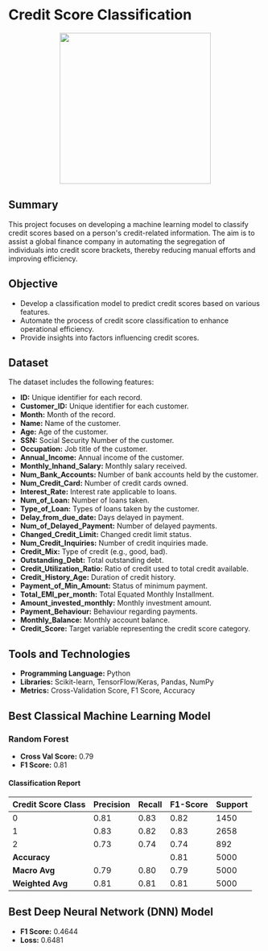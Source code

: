 # Credit Score Classification

<p align="center">
  <img src="https://github.com/user-attachments/assets/8c99e111-1101-4924-8e22-4594e7c429a8" height="300"/>
</p>

## Summary
This project focuses on developing a machine learning model to classify credit scores based on a person's credit-related information. The aim is to assist a global finance company in automating the segregation of individuals into credit score brackets, thereby reducing manual efforts and improving efficiency.

## Objective
- Develop a classification model to predict credit scores based on various features.
- Automate the process of credit score classification to enhance operational efficiency.
- Provide insights into factors influencing credit scores.

## Dataset
The dataset includes the following features:

- **ID:** Unique identifier for each record.
- **Customer_ID:** Unique identifier for each customer.
- **Month:** Month of the record.
- **Name:** Name of the customer.
- **Age:** Age of the customer.
- **SSN:** Social Security Number of the customer.
- **Occupation:** Job title of the customer.
- **Annual_Income:** Annual income of the customer.
- **Monthly_Inhand_Salary:** Monthly salary received.
- **Num_Bank_Accounts:** Number of bank accounts held by the customer.
- **Num_Credit_Card:** Number of credit cards owned.
- **Interest_Rate:** Interest rate applicable to loans.
- **Num_of_Loan:** Number of loans taken.
- **Type_of_Loan:** Types of loans taken by the customer.
- **Delay_from_due_date:** Days delayed in payment.
- **Num_of_Delayed_Payment:** Number of delayed payments.
- **Changed_Credit_Limit:** Changed credit limit status.
- **Num_Credit_Inquiries:** Number of credit inquiries made.
- **Credit_Mix:** Type of credit (e.g., good, bad).
- **Outstanding_Debt:** Total outstanding debt.
- **Credit_Utilization_Ratio:** Ratio of credit used to total credit available.
- **Credit_History_Age:** Duration of credit history.
- **Payment_of_Min_Amount:** Status of minimum payment.
- **Total_EMI_per_month:** Total Equated Monthly Installment.
- **Amount_invested_monthly:** Monthly investment amount.
- **Payment_Behaviour:** Behaviour regarding payments.
- **Monthly_Balance:** Monthly account balance.
- **Credit_Score:** Target variable representing the credit score category.

## Tools and Technologies
- **Programming Language:** Python
- **Libraries:** Scikit-learn, TensorFlow/Keras, Pandas, NumPy
- **Metrics:** Cross-Validation Score, F1 Score, Accuracy

## Best Classical Machine Learning Model

### Random Forest
- **Cross Val Score:** 0.79
- **F1 Score:** 0.81

#### Classification Report
| Credit Score Class | Precision | Recall | F1-Score | Support |
|---------------------|-----------|--------|----------|---------|
| 0                   | 0.81      | 0.83   | 0.82     | 1450    |
| 1                   | 0.83      | 0.82   | 0.83     | 2658    |
| 2                   | 0.73      | 0.74   | 0.74     | 892     |
| **Accuracy**        |           |        | 0.81     | 5000    |
| **Macro Avg**       | 0.79      | 0.80   | 0.79     | 5000    |
| **Weighted Avg**    | 0.81      | 0.81   | 0.81     | 5000    |

## Best Deep Neural Network (DNN) Model
- **F1 Score:** 0.4644
- **Loss:** 0.6481
